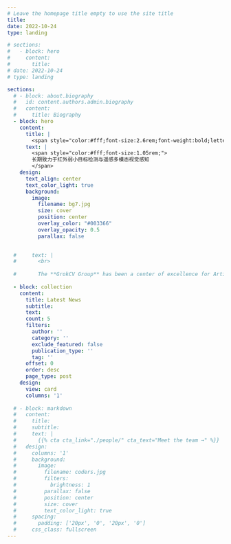 ```yaml
---
# Leave the homepage title empty to use the site title
title:
date: 2022-10-24
type: landing

# sections:
#   - block: hero
#     content:
#       title:
# date: 2022-10-24
# type: landing

sections:
  # - block: about.biography
  #   id: content.authors.admin.biography
  #   content:
  #     title: Biography
  - block: hero
    content:
      title: |
        <span style="color:#fff;font-size:2.6rem;font-weight:bold;letter-spacing:2px;">GrokCV Group</span>
      text: |
        <span style="color:#fff;font-size:1.05rem;">
        长期致力于红外弱小目标检测与遥感多模态视觉感知
        </span>
    design:
      text_align: center
      text_color_light: true
      background:
        image:
          filename: bg7.jpg
          size: cover
          position: center
          overlay_color: "#003366"
          overlay_opacity: 0.5
          parallax: false
      

  #     text: |
  #       <br>
        
  #       The **GrokCV Group** has been a center of excellence for Artificial Intelligence research, teaching, and practice since its founding in 2016.
  
  - block: collection
    content:
      title: Latest News
      subtitle:
      text:
      count: 5
      filters:
        author: ''
        category: ''
        exclude_featured: false
        publication_type: ''
        tag: ''
      offset: 0
      order: desc
      page_type: post
    design:
      view: card
      columns: '1'
  
  # - block: markdown
  #   content:
  #     title:
  #     subtitle:
  #     text: |
  #       {{% cta cta_link="./people/" cta_text="Meet the team →" %}}
  #   design:
  #     columns: '1'
  #     background:
  #       image: 
  #         filename: coders.jpg
  #         filters:
  #           brightness: 1
  #         parallax: false
  #         position: center
  #         size: cover
  #         text_color_light: true
  #     spacing:
  #       padding: ['20px', '0', '20px', '0']
  #     css_class: fullscreen
---
```

